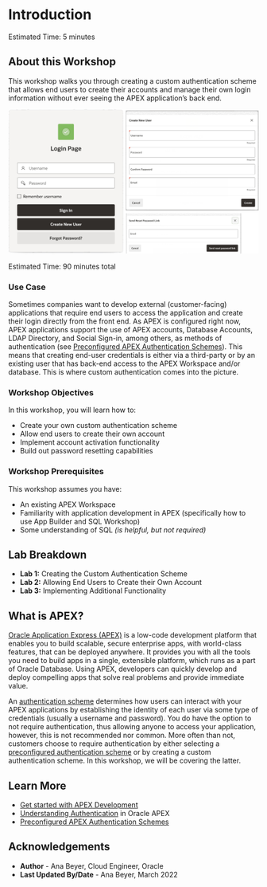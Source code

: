 # Introduction

Estimated Time: 5 minutes

## About this Workshop

This workshop walks you through creating a custom authentication scheme that allows end users to create their accounts and manage their own login information without ever seeing the APEX application’s back end.

![Preview of what final application should look like](./images/workshop-cover-image.png)

Estimated Time: 90 minutes total

### Use Case
Sometimes companies want to develop external (customer-facing) applications that require end users to access the application and create their login directly from the front end. As APEX is configured right now, APEX applications support the use of APEX accounts, Database Accounts, LDAP Directory, and Social Sign-in, among others, as methods of authentication (see [Preconfigured APEX Authentication Schemes](https://docs.oracle.com/en/database/oracle/application-express/21.2/htmdb/preconfigured-authentication-schemes.html#GUID-CD382D4A-AC00-4185-B37F-9A5BC9417A7B)). This means that creating end-user credentials is either via a third-party or by an existing user that has back-end access to the APEX Workspace and/or database. This is where custom authentication comes into the picture.

### Workshop Objectives
In this workshop, you will learn how to:
* Create your own custom authentication scheme
* Allow end users to create their own account
* Implement account activation functionality
* Build out password resetting capabilities

### Workshop Prerequisites
This workshop assumes you have:
* An existing APEX Workspace
* Familiarity with application development in APEX (specifically how to use App Builder and SQL Workshop)
* Some understanding of SQL *(is helpful, but not required)*

## Lab Breakdown
* **Lab 1:** Creating the Custom Authentication Scheme
* **Lab 2:** Allowing End Users to Create their Own Account
* **Lab 3:** Implementing Additional Functionality

## What is APEX?
[Oracle Application Express (APEX)](https://apex.oracle.com/en/) is a low-code development platform that enables you to build scalable, secure enterprise apps, with world-class features, that can be deployed anywhere. It provides you with all the tools you need to build apps in a single, extensible platform, which runs as a part of Oracle Database. Using APEX, developers can quickly develop and deploy compelling apps that solve real problems and provide immediate value.

An [authentication scheme](https://docs.oracle.com/en/database/oracle/application-express/21.2/htmdb/understanding-authentication.html#GUID-144A774D-2B05-4BE5-9550-6951EE0B536B) determines how users can interact with your APEX applications by establishing the identity of each user via some type of credentials (usually a username and password). You do have the option to not require authentication, thus allowing anyone to access your application, however, this is not recommended nor common. More often than not, customers choose to require authentication by either selecting a [preconfigured authentication scheme](https://docs.oracle.com/en/database/oracle/application-express/21.2/htmdb/preconfigured-authentication-schemes.html#GUID-CD382D4A-AC00-4185-B37F-9A5BC9417A7B) or by creating a custom authentication scheme. In this workshop, we will be covering the latter.

## Learn More
* [Get started with APEX Development](https://apex.oracle.com/en/learn/getting-started/)
* [Understanding Authentication](https://docs.oracle.com/en/database/oracle/application-express/21.2/htmdb/understanding-authentication.html#GUID-144A774D-2B05-4BE5-9550-6951EE0B536B) in Oracle APEX
* [Preconfigured APEX Authentication Schemes](https://docs.oracle.com/en/database/oracle/application-express/21.2/htmdb/preconfigured-authentication-schemes.html#GUID-CD382D4A-AC00-4185-B37F-9A5BC9417A7B)

## Acknowledgements
* **Author** - Ana Beyer, Cloud Engineer, Oracle
* **Last Updated By/Date** - Ana Beyer, March 2022
